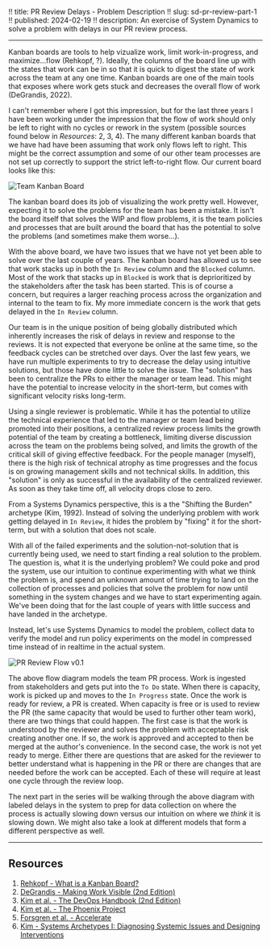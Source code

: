 !! title: PR Review Delays - Problem Description
!! slug: sd-pr-review-part-1
!! published: 2024-02-19
!! description: An exercise of System Dynamics to solve a problem with delays in our PR review process.

---

Kanban boards are tools to help vizualize work, limit work-in-progress, and maximize...flow (Rehkopf, ?). Ideally, the
columns of the board line up with the states that work can be in so that it is quick to digest the state of work across
the team at any one time. Kanban boards are one of the main tools that exposes where work gets stuck and decreases the
overall flow of work (DeGrandis, 2022).

I can't remember where I got this impression, but for the last three years I have been working under the impression that
the flow of work should only be left to right with no cycles or rework in the system (possible sources found below in
*Resources*: 2, 3, 4). The many different kanban boards that we have had have been assuming that work only flows left to
right. This might be the correct assumption and some of our other team processes are not set up correctly to support the
strict left-to-right flow. Our current board looks like this:

![Team Kanban Board](/assets/posts/0029/kanban-board-v0_1.png)

The kanban board does its job of visualizing the work pretty well. However, expecting it to solve the problems for the
team has been a mistake. It isn't the board itself that solves the WIP and flow problems, it is the team policies and
processes that are built around the board that has the potential to solve the problems (and sometimes make them
worse...). 

With the above board, we have two issues that we have not yet been able to solve over the last couple of years. The
kanban board has allowed us to see that work stacks up in both the `In Review` column and the `Blocked` column. Most of
the work that stacks up in `Blocked` is work that is deprioritized by the stakeholders after the task has been started.
This is of course a concern, but requires a larger reaching process across the organization and internal to the team to
fix. My more immediate concern is the work that gets delayed in the `In Review` column.

Our team is in the unique position of being globally distributed which inherently increases the risk of delays in review
and response to the reviews. It is not expected that everyone be online at the same time, so the feedback cycles can be
stretched over days. Over the last few years, we have run multiple experiments to try to decrease the delay using
intuitive solutions, but those have done little to solve the issue. The "solution" has been to centralize the PRs to
either the manager or team lead. This might have the potential to increase velocity in the short-term, but comes with
significant velocity risks long-term.

Using a single reviewer is problematic. While it has the potential to utilize the technical experience that led to
the manager or team lead being promoted into their positions, a centralized review process limits the growth potential
of the team by creating a bottleneck, limiting diverse discussion across the team on the problems being solved, and
limits the growth of the critical skill of giving effective feedback. For the people manager (myself), there is the
high risk of technical atrophy as time progresses and the focus is on growing management skills and not technical
skills. In addition, this "solution" is only as successful in the availability of the centralized reviewer. As soon as
they take time off, all velocity drops close to zero. 

From a Systems Dynamics perspective, this is a the "Shifting the Burden" archetype (Kim, 1992). Instead of solving the
underlying problem with work getting delayed in `In Review`, it hides the problem by "fixing" it for the short-term, but
with a solution that does not scale.

With all of the failed experiments and the solution-not-solution that is currently being used, we need to start finding
a real solution to the problem. The question is, what it is the underlying problem? We could poke and prod the system,
use our intuition to continue experimenting with what we think the problem is, and spend an unknown amount of time
trying to land on the collection of processes and policies that solve the problem for now until something in the system
changes and we have to start experimenting again. We've been doing that for the last couple of years with little success
and have landed in the archetype.

Instead, let's use Systems Dynamics to model the problem, collect data to verify the model and run policy experiments on
the model in compressed time instead of in realtime in the actual system.

![PR Review Flow v0.1](/assets/posts/0029/flow-diagram-v0_1.png)

The above flow diagram models the team PR process. Work is ingested from stakeholders and gets put into the `To Do`
state. When there is capacity, work is picked up and moves to the `In Progress` state. Once the work is ready for
review, a PR is created. When capacity is free or is used to review the PR (the same capacity that would be used to
further other team work), there are two things that could happen. The first case is that the work is understood by the
reviewer and solves the problem with acceptable risk creating another one. If so, the work is approved and accepted to
then be merged at the author's convenience. In the second case, the work is not yet ready to merge. Either there are
questions that are asked for the reviewer to better understand what is happening in the PR or there are changes that are
needed before the work can be accepted. Each of these will require at least one cycle through the review loop.

The next part in the series will be walking through the above diagram with labeled delays in the system to prep for data
collection on where the process is actually slowing down versus our intuition on where we _think_ it is slowing down. We
might also take a look at different models that form a different perspective as well.


---

## Resources

1. [Rehkopf - What is a Kanban Board?](https://www.atlassian.com/agile/kanban/boards)
2. [DeGrandis - Making Work Visible (2nd Edition)](https://itrevolution.com/product/making-work-visible/)
3. [Kim et al. - The DevOps Handbook (2nd Edition)](https://itrevolution.com/product/the-devops-handbook-second-edition/)
4. [Kim et al. - The Phoenix Project](https://itrevolution.com/product/the-phoenix-project/)
5. [Forsgren et al. - Accelerate](https://itrevolution.com/product/accelerate/)
6. [Kim - Systems Archetypes I: Diagnosing Systemic Issues and Designing Interventions](https://thesystemsthinker.com/systems-archetypes-i-diagnosing-systemic-issues-and-designing-interventions/)
